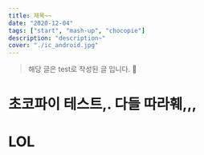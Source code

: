 ```yaml
---
title: 제목~~
date: "2020-12-04"
tags: ["start", "mash-up", "chocopie"]
description: "description~"
cover: "./ic_android.jpg"
---
```


> 해당 글은 test로 작성된 글 입니다. 🙏

# 초코파이 테스트,. 다들 따라훼,,,



# LOL

